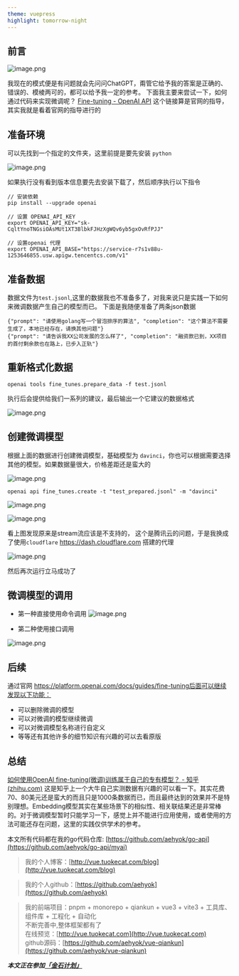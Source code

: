 ```yaml
---
theme: vuepress
highlight: tomorrow-night
---
```


## 前言

![image.png](https://p1-juejin.byteimg.com/tos-cn-i-k3u1fbpfcp/d511e9748ea3480d83194398832ab88e~tplv-k3u1fbpfcp-watermark.image?)

我现在的模式便是有问题就会先问问ChatGPT，甭管它给予我的答案是正确的、错误的、模棱两可的，都可以给予我一定的参考。
下面我主要来尝试一下，如何通过代码来实现微调呢？ [Fine-tuning - OpenAI API](https://platform.openai.com/docs/guides/fine-tuning) 这个链接算是官网的指导，其实我就是看着官网的指导进行的

## 准备环境

可以先找到一个指定的文件夹，这里前提是要先安装 `python`

![image.png](https://p3-juejin.byteimg.com/tos-cn-i-k3u1fbpfcp/1539349ca350429c85f9c108c57b0d21~tplv-k3u1fbpfcp-watermark.image?)

如果执行没有看到版本信息要先去安装下载了，然后顺序执行以下指令

```
// 安装依赖
pip install --upgrade openai

// 设置 OPENAI_API_KEY
export OPENAI_API_KEY="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"

// 设置openai 代理
export OPENAI_API_BASE="https://service-r7s1v88u-1253646855.usw.apigw.tencentcs.com/v1"
```


## 准备数据


数据文件为`test.jsonl`,这里的数据我也不准备多了，对我来说只是实践一下如何来微调数据产生自己的模型而已。 下面是我随便准备了两条json数据

```
{"prompt": "请使用golang写一个冒泡排序的算法", "completion": "这个算法不需要生成了，本地已经存在，请换其他问题"}
{"prompt": "请告诉我XX公司发展的怎么样了", "completion": "融资款已到，XX项目的首付剩余款也在路上，已步入正轨"}
```

## 重新格式化数据
```
openai tools fine_tunes.prepare_data -f test.jsonl

```

执行后会提供给我们一系列的建议，最后输出一个它建议的数据格式

![image.png](https://p9-juejin.byteimg.com/tos-cn-i-k3u1fbpfcp/99a81f531cb14e5f82ff8d4d0b9bf694~tplv-k3u1fbpfcp-watermark.image?)


## 创建微调模型
根据上面的数据进行创建微调模型，基础模型为 `davinci`，你也可以根据需要选择其他的模型。如果数据量很大，价格差距还是蛮大的

![image.png](https://p1-juejin.byteimg.com/tos-cn-i-k3u1fbpfcp/a2d22d0511074ba381558d41d2fd26bb~tplv-k3u1fbpfcp-watermark.image?)

```
openai api fine_tunes.create -t "test_prepared.jsonl" -m "davinci"
```


![image.png](https://p9-juejin.byteimg.com/tos-cn-i-k3u1fbpfcp/17ba417a5d1f4ed0a1320a8f076906a3~tplv-k3u1fbpfcp-watermark.image?)


![image.png](https://p6-juejin.byteimg.com/tos-cn-i-k3u1fbpfcp/1b60d612ab7246c0a6da679b8e1ad885~tplv-k3u1fbpfcp-watermark.image?)

看上图发现原来是stream流应该是不支持的， 这个是腾讯云的问题，于是我换成了使用`cloudflare` https://dash.cloudflare.com 搭建的代理


![image.png](https://p9-juejin.byteimg.com/tos-cn-i-k3u1fbpfcp/002f28a7fd2b49b583b00fd95629af3f~tplv-k3u1fbpfcp-watermark.image?)

然后再次运行立马成功了

## 微调模型的调用

- 第一种直接使用命令调用
![image.png](https://p6-juejin.byteimg.com/tos-cn-i-k3u1fbpfcp/3437a083d4c84e98baecdbe7bb29b8b7~tplv-k3u1fbpfcp-watermark.image?)

- 第二种使用接口调用



![image.png](https://p6-juejin.byteimg.com/tos-cn-i-k3u1fbpfcp/49de9a1e0db643aa8878b0e4264fd006~tplv-k3u1fbpfcp-watermark.image?)

## 后续
通过官网 https://platform.openai.com/docs/guides/fine-tuning后面可以继续发现以下功能：
- 可以删除微调的模型
- 可以对微调的模型继续微调
- 可以对微调模型名称进行自定义
- 等等还有其他许多的细节知识有兴趣的可以去看原版


## 总结
[如何使用OpenAI fine-tuning(微调)训练属于自己的专有模型？ - 知乎 (zhihu.com)](https://www.zhihu.com/question/591066880/answer/2961747033)
这是知乎上一个大牛自己实测数据有兴趣的可以看一下。其实花费70、80美元还是蛮大的而且只是1000条数据而已，而且最终达到的效果并不是特别理想。Embedding模型其实在某些场景下的相似性、相关联结果还是非常棒的。对于微调模型暂时只能学习一下，感觉上并不能进行应用使用，或者使用的方法可能还存在问题，这里的实践仅供学术的参考。



本文所有代码都在我的go代码仓库: [https://github.com/aehyok/go-api](https://github.com/aehyok/go-api/myai)

> 我的个人博客：[http://vue.tuokecat.com/blog](http://vue.tuokecat.com/blog)

> 我的个人github：[https://github.com/aehyok](https://github.com/aehyok)

> 我的前端项目：pnpm + monorepo + qiankun + vue3 + vite3 + 工具库、组件库 + 工程化 + 自动化\
不断完善中,整体框架都有了 \
在线预览：[http://vue.tuokecat.com](http://vue.tuokecat.com) \
github源码：[https://github.com/aehyok/vue-qiankun](https://github.com/aehyok/vue-qiankun)   


***本文正在参加[「金石计划」](https://juejin.cn/post/7207698564641996856/ "https://juejin.cn/post/7207698564641996856/")***